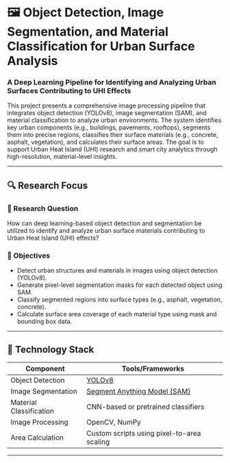 # 🖼️ Object Detection, Image Segmentation, and Material Classification for Urban Surface Analysis

### A Deep Learning Pipeline for Identifying and Analyzing Urban Surfaces Contributing to UHI Effects

This project presents a comprehensive image processing pipeline that integrates object detection (YOLOv8), image segmentation (SAM), and material classification to analyze urban environments. The system identifies key urban components (e.g., buildings, pavements, rooftops), segments them into precise regions, classifies their surface materials (e.g., concrete, asphalt, vegetation), and calculates their surface areas. The goal is to support Urban Heat Island (UHI) research and smart city analytics through high-resolution, material-level insights.

---

## 🔍 Research Focus

### 📌 Research Question

How can deep learning-based object detection and segmentation be utilized to identify and analyze urban surface materials contributing to Urban Heat Island (UHI) effects?

### 🎯 Objectives

- Detect urban structures and materials in images using object detection (YOLOv8).
- Generate pixel-level segmentation masks for each detected object using SAM.
- Classify segmented regions into surface types (e.g., asphalt, vegetation, concrete).
- Calculate surface area coverage of each material type using mask and bounding box data.

---

## 🧠 Technology Stack

| Component               | Tools/Frameworks                                                                     |
| ----------------------- | ------------------------------------------------------------------------------------ |
| Object Detection        | [YOLOv8](https://github.com/ultralytics/ultralytics)                                 |
| Image Segmentation      | [Segment Anything Model (SAM)](https://github.com/facebookresearch/segment-anything) |
| Material Classification | CNN-based or pretrained classifiers                                                  |
| Image Processing        | OpenCV, NumPy                                                                        |
| Area Calculation        | Custom scripts using pixel-to-area scaling                                           |

---
